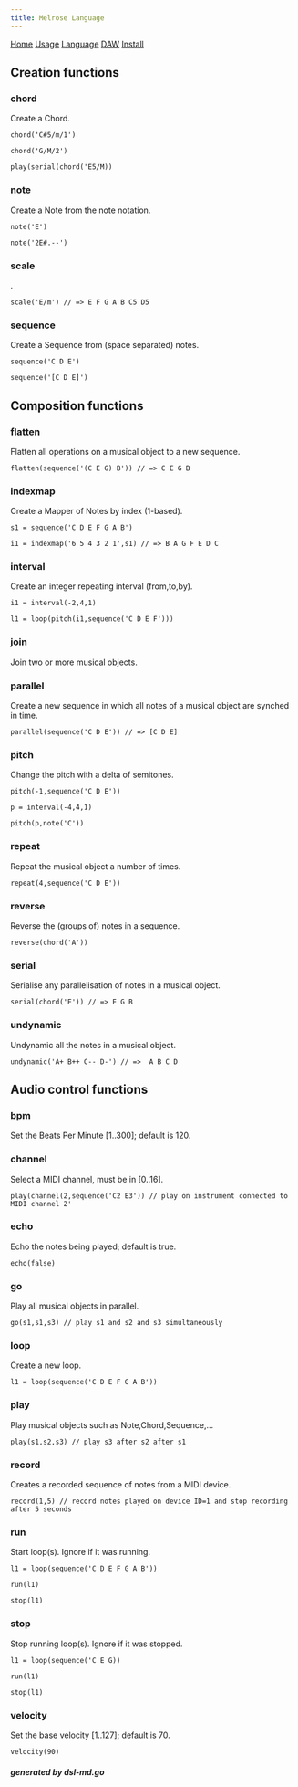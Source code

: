 ```yaml
---
title: Melrose Language
---
```


[Home](index.html)
[Usage](cli.html)
[Language](dsl.html)
[DAW](daw.html)
[Install](install.html)

## Creation functions

### chord<a name="chord"></a>
Create a Chord.

	chord('C#5/m/1')

	chord('G/M/2')

	play(serial(chord('E5/M))

### note<a name="note"></a>
Create a Note from the note notation.

	note('E')

	note('2E#.--')

### scale<a name="scale"></a>
.

	scale('E/m') // => E F G A B C5 D5

### sequence<a name="sequence"></a>
Create a Sequence from (space separated) notes.

	sequence('C D E')

	sequence('[C D E]')


## Composition functions

### flatten<a name="flatten"></a>
Flatten all operations on a musical object to a new sequence.

	flatten(sequence('(C E G) B')) // => C E G B

### indexmap<a name="indexmap"></a>
Create a Mapper of Notes by index (1-based).

	s1 = sequence('C D E F G A B')

	i1 = indexmap('6 5 4 3 2 1',s1) // => B A G F E D C

### interval<a name="interval"></a>
Create an integer repeating interval (from,to,by).

	i1 = interval(-2,4,1)

	l1 = loop(pitch(i1,sequence('C D E F')))

### join<a name="join"></a>
Join two or more musical objects.

	

### parallel<a name="parallel"></a>
Create a new sequence in which all notes of a musical object are synched in time.

	parallel(sequence('C D E')) // => [C D E]

### pitch<a name="pitch"></a>
Change the pitch with a delta of semitones.

	pitch(-1,sequence('C D E'))

	p = interval(-4,4,1)

	pitch(p,note('C'))

### repeat<a name="repeat"></a>
Repeat the musical object a number of times.

	repeat(4,sequence('C D E'))

### reverse<a name="reverse"></a>
Reverse the (groups of) notes in a sequence.

	reverse(chord('A'))

### serial<a name="serial"></a>
Serialise any parallelisation of notes in a musical object.

	serial(chord('E')) // => E G B

### undynamic<a name="undynamic"></a>
Undynamic all the notes in a musical object.

	undynamic('A+ B++ C-- D-') // =>  A B C D


## Audio control functions

### bpm<a name="bpm"></a>
Set the Beats Per Minute [1..300]; default is 120.

	

### channel<a name="channel"></a>
Select a MIDI channel, must be in [0..16].

	play(channel(2,sequence('C2 E3')) // play on instrument connected to MIDI channel 2'

### echo<a name="echo"></a>
Echo the notes being played; default is true.

	echo(false)

### go<a name="go"></a>
Play all musical objects in parallel.

	go(s1,s1,s3) // play s1 and s2 and s3 simultaneously

### loop<a name="loop"></a>
Create a new loop.

	l1 = loop(sequence('C D E F G A B'))

### play<a name="play"></a>
Play musical objects such as Note,Chord,Sequence,...

	play(s1,s2,s3) // play s3 after s2 after s1

### record<a name="record"></a>
Creates a recorded sequence of notes from a MIDI device.

	record(1,5) // record notes played on device ID=1 and stop recording after 5 seconds

### run<a name="run"></a>
Start loop(s). Ignore if it was running.

	l1 = loop(sequence('C D E F G A B'))

	run(l1)

	stop(l1)

### stop<a name="stop"></a>
Stop running loop(s). Ignore if it was stopped.

	l1 = loop(sequence('C E G))

	run(l1)

	stop(l1)

### velocity<a name="velocity"></a>
Set the base velocity [1..127]; default is 70.

	velocity(90)


##### generated by dsl-md.go
